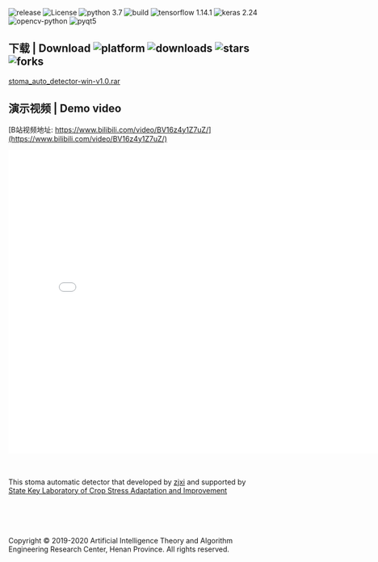 ![release](https://img.shields.io/github/v/release/zjxi/stoma-auto-detector.github.io)
![License](https://img.shields.io/github/license/zjxi/zjxi.github.io.svg)
![python 3.7](https://img.shields.io/badge/python-3.7-purple.svg)
![build](https://ci.appveyor.com/api/projects/status/l4gxgydj0i95hmxg/branch/master?svg=true)
![tensorflow 1.14.1](https://img.shields.io/badge/tensorflow-1.14.1-yellow.svg)
![keras 2.24](https://img.shields.io/badge/keras-2.24-red.svg)
![opencv-python](https://img.shields.io/badge/opencv-3.4.3-blue.svg)
![pyqt5](https://img.shields.io/badge/pyqt5-5.13.2-orange.svg)

## 下载 | Download ![platform](https://img.shields.io/badge/platform-win64-cyan.svg) ![downloads](https://img.shields.io/github/downloads/zjxi/stoma-auto-detector.github.io/total) ![stars](https://img.shields.io/github/stars/zjxi/stoma-auto-detector.github.io) ![forks](https://img.shields.io/github/forks/zjxi/stoma-auto-detector.github.io)
[stoma_auto_detector-win-v1.0.rar](https://github.com/zjxi/stoma-auto-detector.github.io/releases/tag/v1.0/stoma-auto-detector.rar)

## 演示视频 | Demo video
[B站视频地址: https://www.bilibili.com/video/BV16z4y1Z7uZ/](https://www.bilibili.com/video/BV16z4y1Z7uZ/)
<iframe src="//player.bilibili.com/player.html?aid=584713189&bvid=BV16z4y1Z7uZ&cid=237785684&page=1" scrolling="no" border="0" frameborder="no" framespacing="0"                           allowfullscreen="true" height="600" width="800"> 
</iframe>

<br><br>
This stoma automatic detector that developed by [zjxi](https://github.com/zjxi) and supported by [State Key Laboratory of Crop Stress Adaptation and Improvement](http://csai.henu.edu.cn/)

<br><br><br><br>
Copyright © 2019-2020 Artificial Intelligence Theory and Algorithm Engineering Research Center, Henan Province. All rights reserved.


